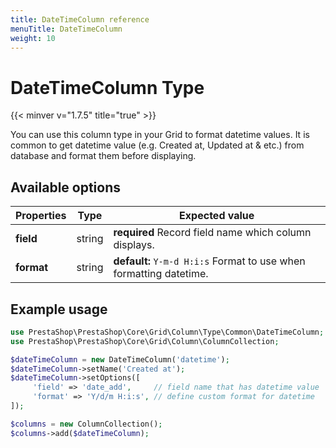 ```yaml
---
title: DateTimeColumn reference
menuTitle: DateTimeColumn
weight: 10
---
```


# DateTimeColumn Type
{{< minver v="1.7.5" title="true" >}}

You can use this column type in your Grid to format datetime values.
It is common to get datetime value (e.g. Created at, Updated at & etc.) from database and format them before displaying.

## Available options

| Properties  | Type   | Expected value                                                     |
| ----------- | ------ | ------------------------------------------------------------------ |
| **field**   | string | **required** Record field name which column displays.              |
| **format**  | string | **default:** `Y-m-d H:i:s` Format to use when formatting datetime. |

## Example usage

```php
use PrestaShop\PrestaShop\Core\Grid\Column\Type\Common\DateTimeColumn;
use PrestaShop\PrestaShop\Core\Grid\Column\ColumnCollection;

$dateTimeColumn = new DateTimeColumn('datetime');
$dateTimeColumn->setName('Created at');
$dateTimeColumn->setOptions([
     'field' => 'date_add',     // field name that has datetime value
     'format' => 'Y/d/m H:i:s', // define custom format for datetime
]);

$columns = new ColumnCollection();
$columns->add($dateTimeColumn);
```